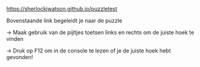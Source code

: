 https://sherlockjwatson.github.io/puzzletest

Bovenstaande link begeleidt je naar de puzzle

-> Maak gebruik van de pijltjes toetsen links en rechts om de juiste hoek te vinden 

-> Druk op F12 om in de console te lezen of je de juiste hoek hebt gevonden!

